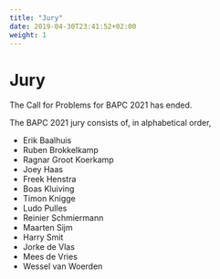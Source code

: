```yaml
---
title: "Jury"
date: 2019-04-30T23:41:52+02:00
weight: 1
---
```


# Jury

The Call for Problems for BAPC 2021 has ended.

The BAPC 2021 jury consists of, in alphabetical order,

- Erik Baalhuis
- Ruben Brokkelkamp
- Ragnar Groot Koerkamp
- Joey Haas
- Freek Henstra
- Boas Kluiving
- Timon Knigge
- Ludo Pulles
- Reinier Schmiermann
- Maarten Sijm
- Harry Smit
- Jorke de Vlas
- Mees de Vries
- Wessel van Woerden

